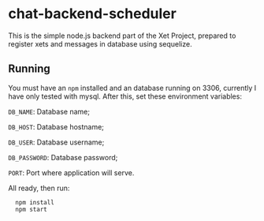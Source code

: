 # chat-backend-scheduler

This is the simple node.js backend part of the Xet Project, prepared to register xets and messages in database using sequelize.

## Running
You must have an `npm` installed and an database running on 3306, currently I have only tested with mysql. 
After this, set these environment variables:

`DB_NAME`: Database name;

`DB_HOST`: Database hostname;

`DB_USER`: Database username;

`DB_PASSWORD`: Database password;

`PORT`: Port where application will serve.

All ready, then run:

```
  npm install
  npm start
```
